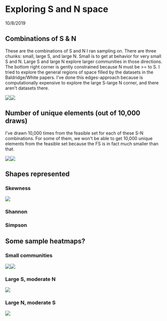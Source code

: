 Exploring S and N space
================
10/8/2019

Combinations of S & N
---------------------

These are the combinations of S and N I ran sampling on. There are three chunks: small, large S, and large N. Small is to get at behavior for very small S and N. Large S and large N explore larger communities in those directions. The bottom right corner is gently constrained because N must be &gt;= to S. I tried to explore the general regions of space filled by the datasets in the Baldridge/White papers. I've done this edges-approach because is computationally expensive to explore the large S-large N corner, and there aren't datasets there.

![](vast-space_files/figure-markdown_github/S%20and%20N%20combos-1.png)![](vast-space_files/figure-markdown_github/S%20and%20N%20combos-2.png)

Number of unique elements (out of 10,000 draws)
-----------------------------------------------

I've drawn 10,000 times from the feasible set for each of these S-N combinations. For some of them, we won't be able to get 10,000 unique elements from the feasible set because the FS is in fact much smaller than that.

![](vast-space_files/figure-markdown_github/unique%20draws-1.png)![](vast-space_files/figure-markdown_github/unique%20draws-2.png)

Shapes represented
------------------

### Skewness

![](vast-space_files/figure-markdown_github/skewness%20min,%20max,%20range%20plot-1.png)

### Shannon

### Simpson

Some sample heatmaps?
---------------------

### Small communities

![](vast-space_files/figure-markdown_github/small%20heatmap-1.png)![](vast-space_files/figure-markdown_github/small%20heatmap-2.png)

### Large S, moderate N

![](vast-space_files/figure-markdown_github/large%20s%20med%20N-1.png)

### Large N, moderate S

![](vast-space_files/figure-markdown_github/large%20n%20med%20S-1.png)
